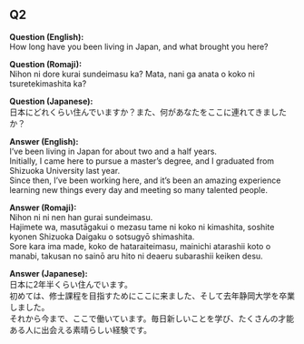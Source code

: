 ## Q2

**Question (English):**  
How long have you been living in Japan, and what brought you here?  

**Question (Romaji):**  
Nihon ni dore kurai sundeimasu ka? Mata, nani ga anata o koko ni tsuretekimashita ka?  

**Question (Japanese):**  
日本にどれくらい住んでいますか？また、何があなたをここに連れてきましたか？  

**Answer (English):**  
I’ve been living in Japan for about two and a half years.  
Initially, I came here to pursue a master’s degree, and I graduated from Shizuoka University last year.  
Since then, I’ve been working here, and it’s been an amazing experience learning new things every day and meeting so many talented people.  

**Answer (Romaji):**  
Nihon ni ni nen han gurai sundeimasu.  
Hajimete wa, masutāgakui o mezasu tame ni koko ni kimashita, soshite kyonen Shizuoka Daigaku o sotsugyō shimashita.  
Sore kara ima made, koko de hataraiteimasu, mainichi atarashii koto o manabi, takusan no sainō aru hito ni deaeru subarashii keiken desu.  

**Answer (Japanese):**  
日本に2年半くらい住んでいます。  
初めては、修士課程を目指すためにここに来ました、そして去年静岡大学を卒業しました。  
それから今まで、ここで働いています。毎日新しいことを学び、たくさんの才能ある人に出会える素晴らしい経験です。